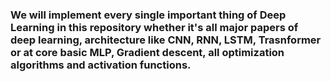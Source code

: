 ### We will implement every single important thing of Deep Learning in this repository whether it's all major papers of deep learning, architecture like CNN, RNN, LSTM, Trasnformer or at core basic MLP, Gradient descent, all optimization algorithms and activation functions.
